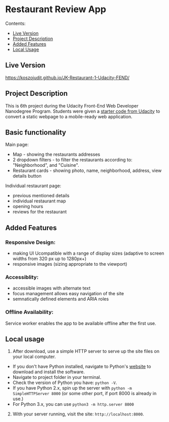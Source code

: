 # Restaurant Review App

Contents:

- [Live Version](#live-version)
- [Project Description](#project-description)
- [Added Features](#added-features)
- [Local Usage](#local-usage)


## Live Version
https://koszojudit.github.io/JK-Restaurant-1-Udacity-FEND/


## Project Description
This is 6th project during the Udacity Front-End Web Developer Nanodegree Program.
Students were given a [starter code from Udacity](https://github.com/udacity/mws-restaurant-stage-1) to convert a static webpage to a mobile-ready web application.


## Basic functionality

Main page:
  - Map - showing the restaurants addresses
  - 2 dropdown filters - to filter the restaurants according to: "Neighborhood", and "Cuisine".
  - Restaurant cards - showing photo, name, neighborhood, address, view details button

Individual restaurant page:
  - previous mentioned details
  - individual restaurant map
  - opening hours
  - reviews for the restaurant


##  Added Features

### Responsive Design:
  - making UI Ucompatible with a range of display sizes (adaptive to screen widths from 320 px up to 1280px+)
  - responsive images (sizing appropriate to the viewport)

### Accessiblity:
  - accessible images with alternate text
  - focus management allows easy navigation of the site
  - semnatically defined elements and ARIA roles

### Offline Availability:
  Service worker enables the app to be available offline after the first use.


## Local usage

  1. After download, use a simple HTTP server to serve up the site files on your local computer.
  - If you don't have Python installed, navigate to Python's [website](https://www.python.org/) to download and install the software.
  - Navigate to project folder in your terminal.
  - Check the version of Python you have: `python -V`.
  - If you have Python 2.x, spin up the server with `python -m SimpleHTTPServer 8000` (or some other port, if port 8000 is already in use.)
  - For Python 3.x, you can use `python3 -m http.server 8000`

  2. With your server running, visit the site: `http://localhost:8000`.
